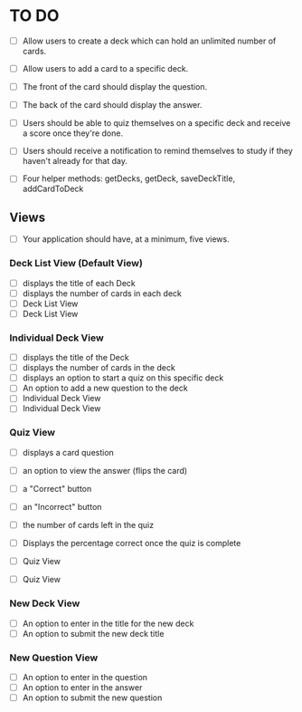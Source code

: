 # TO DO

- [ ] Allow users to create a deck which can hold an unlimited number of cards.
- [ ] Allow users to add a card to a specific deck.
- [ ] The front of the card should display the question.
- [ ] The back of the card should display the answer.
- [ ] Users should be able to quiz themselves on a specific deck and receive a score once they're done.
- [ ] Users should receive a notification to remind themselves to study if they haven't already for that day.
- [ ] Four helper methods: getDecks, getDeck, saveDeckTitle, addCardToDeck


## Views
- [ ] Your application should have, at a minimum, five views.

### Deck List View (Default View)
- [ ] displays the title of each Deck
- [ ] displays the number of cards in each deck
- [ ] Deck List View
- [ ] Deck List View

### Individual Deck View
- [ ] displays the title of the Deck
- [ ] displays the number of cards in the deck
- [ ] displays an option to start a quiz on this specific deck
- [ ] An option to add a new question to the deck
- [ ] Individual Deck View
- [ ] Individual Deck View

### Quiz View
- [ ] displays a card question
- [ ] an option to view the answer (flips the card)
- [ ] a "Correct" button
- [ ] an "Incorrect" button
- [ ] the number of cards left in the quiz
- [ ] Displays the percentage correct once the quiz is complete
- [ ] Quiz View
- [ ] Quiz View


### New Deck View
- [ ] An option to enter in the title for the new deck
- [ ] An option to submit the new deck title

### New Question View
- [ ] An option to enter in the question
- [ ] An option to enter in the answer
- [ ] An option to submit the new question
